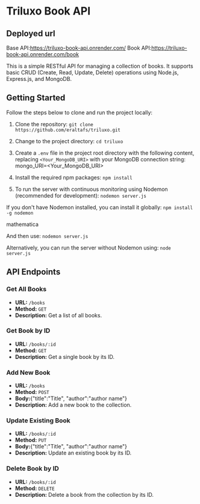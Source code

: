 # Triluxo Book API

## Deployed url
Base API:https://triluxo-book-api.onrender.com/
Book API:https://triluxo-book-api.onrender.com/book

This is a simple RESTful API for managing a collection of books. It supports basic CRUD (Create, Read, Update, Delete) operations using Node.js, Express.js, and MongoDB.

## Getting Started

Follow the steps below to clone and run the project locally:

1. Clone the repository:
`git clone https://github.com/eraltafs/triluxo.git`

2. Change to the project directory: `cd triluxo`

3. Create a `.env` file in the project root directory with the following content, replacing `<Your_MongoDB_URI>` with your MongoDB connection string:
mongo_URI=<Your_MongoDB_URI>


4. Install the required npm packages:
`npm install`

5. To run the server with continuous monitoring using Nodemon (recommended for development):
`nodemon server.js`



If you don't have Nodemon installed, you can install it globally:
`npm install -g nodemon`

mathematica


And then use:
`nodemon server.js`



Alternatively, you can run the server without Nodemon using:
`node server.js`




## API Endpoints

### Get All Books

- **URL:** `/books`
- **Method:** `GET`
- **Description:** Get a list of all books.

### Get Book by ID

- **URL:** `/books/:id`
- **Method:** `GET`
- **Description:** Get a single book by its ID.

### Add New Book

- **URL:** `/books`
- **Method:** `POST`
- **Body:**{"title":"Title", "author":"author name"}
- **Description:** Add a new book to the collection.

### Update Existing Book

- **URL:** `/books/:id`
- **Method:** `PUT`
- **Body:**{"title":"Title", "author":"author name"}
- **Description:** Update an existing book by its ID.

### Delete Book by ID

- **URL:** `/books/:id`
- **Method:** `DELETE`
- **Description:** Delete a book from the collection by its ID.

